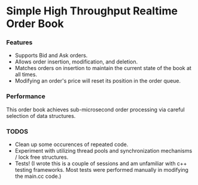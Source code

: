 # Simple High Throughput Realtime Order Book

### Features
- Supports Bid and Ask orders.
- Allows order insertion, modification, and deletion.
- Matches orders on insertion to maintain the current state of the book at all times.
- Modifying an order's price will reset its position in the order queue.

### Performance  
This order book achieves sub-microsecond order processing via careful selection of data structures.

### TODOS
- Clean up some occurences of repeated code.
- Experiment with utilizing thread pools and synchronization mechanisms / lock free structures.
- Tests! (I wrote this is a couple of sessions and am unfamiliar with c++ testing frameworks. Most tests were performed manually in modifying the main.cc code.)
